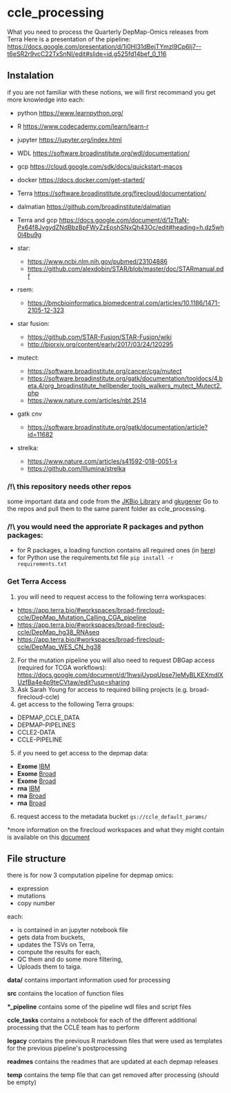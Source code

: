 # ccle_processing
What you need to process the Quarterly DepMap-Omics releases from Terra
Here is a presentation of the pipeline: https://docs.google.com/presentation/d/1i0HI31dBejTYmzI9Cp6Ij7--t6eSR2r9vcC22TxSnNI/edit#slide=id.g525fd14bef_0_116

## Instalation

if you are not familiar with these notions, we will first recommand you get more knowledge into each:
- python https://www.learnpython.org/
- R https://www.codecademy.com/learn/learn-r
- jupyter https://jupyter.org/index.html
- WDL https://software.broadinstitute.org/wdl/documentation/
- gcp https://cloud.google.com/sdk/docs/quickstart-macos
- docker https://docs.docker.com/get-started/
- Terra https://software.broadinstitute.org/firecloud/documentation/
- dalmatian https://github.com/broadinstitute/dalmatian
- Terra and gcp https://docs.google.com/document/d/1zTtaN-Px64f8JvgydZNdBbzBpFWyZzEpshSNxQh43Oc/edit#heading=h.dz5wh0l4bu9g

- star:
  - https://www.ncbi.nlm.nih.gov/pubmed/23104886
  - https://github.com/alexdobin/STAR/blob/master/doc/STARmanual.pdf
- rsem: 
  - https://bmcbioinformatics.biomedcentral.com/articles/10.1186/1471-2105-12-323
- star fusion: 
  - https://github.com/STAR-Fusion/STAR-Fusion/wiki
  - http://biorxiv.org/content/early/2017/03/24/120295
- mutect: 
  - https://software.broadinstitute.org/cancer/cga/mutect
  - https://software.broadinstitute.org/gatk/documentation/tooldocs/4.beta.4/org_broadinstitute_hellbender_tools_walkers_mutect_Mutect2.php
  - https://www.nature.com/articles/nbt.2514
- gatk cnv 
  - https://software.broadinstitute.org/gatk/documentation/article?id=11682
- strelka:
  - https://www.nature.com/articles/s41592-018-0051-x
  - https://github.com/Illumina/strelka




### /!\ this repository needs other repos 
some important data and code from the [JKBio Library](https://www.github.com/jkobject/JKBio) and [gkugener](https://github.com/broadinstitute/gkugener)
Go to the repos and pull them to the same parent folder as ccle_processing.

### /!\ you would need the approriate R packages and python packages:
- for R packages, a loading function contains all required ones (in [here](https://github.com/broadinstitute/gkugener/blob/master/RScripts/load_libraries_and_annotations.R))
- for Python use the requirements.txt file `pip install -r requirements.txt`


### Get Terra Access

1. you will need to request access to the following terra workspaces:
  - https://app.terra.bio/#workspaces/broad-firecloud-ccle/DepMap_Mutation_Calling_CGA_pipeline
  - https://app.terra.bio/#workspaces/broad-firecloud-ccle/DepMap_hg38_RNAseq
  - https://app.terra.bio/#workspaces/broad-firecloud-ccle/DepMap_WES_CN_hg38
2. For the mutation pipeline you will also need to request DBGap access (required for TCGA workflows): https://docs.google.com/document/d/1hwsjUypqUpse7IeMyBLKEXmdlXUzfBa4e4p9teCVtaw/edit?usp=sharing
3. Ask Sarah Young for access to required billing projects (e.g. broad-firecloud-ccle)
4. get access to the following Terra groups:
  - DEPMAP_CCLE_DATA
  - DEPMAP-PIPELINES
  - CCLE2-DATA
  - CCLE-PIPELINE
5. if you need to get access to the depmap data:
  - __Exome__ [IBM](https://firecloud.terra.bio/#workspaces/broad-genomics-delivery/Getz_IBM_CellLines_Exomes/data)
  - __Exome__ [Broad](https://firecloud.terra.bio/#workspaces/broad-firecloud-ccle/CCLE_DepMap_WES)
  - __Exome__ [Broad](https://firecloud.terra.bio/#workspaces/broad-genomics-delivery/CCLE_DepMap_WES)
  - __rna__ [IBM](https://firecloud.terra.bio/#workspaces/broad-genomics-delivery/Getz_IBM_CellLines_RNASeqData/data)
  - __rna__ [Broad](https://firecloud.terra.bio/#workspaces/broad-firecloud-ccle/CCLE_DepMap_RNAseq)
  - __rna__ [Broad](https://firecloud.terra.bio/#workspaces/broad-genomics-delivery/CCLE_DepMap_RNAseq)
6. request access to the metadata bucket `gs://ccle_default_params/`

*more information on the firecloud workspaces and what they might contain is available on this [document](https://www.github.com/broadinstitute/ccle_processing/firecloud_documentation.html)

## File structure

there is for now 3 computation pipeline for depmap omics:
- expression
- mutations
- copy number

each:
- is contained in an jupyter notebook file
- gets data from buckets, 
- updates the TSVs on Terra, 
- compute the results for each, 
- QC them and do some more filtering,
- Uploads them to taiga.

__data/__ contains important information used for processing

__src__ contains the location of function files

__\*\_pipeline__ contains some of the pipeline wdl files and script files 

__ccle_tasks__ contains a notebook for each of the different additional processing that the CCLE team has to perform

__legacy__ contains the previous R markdown files that were used as templates for the previous pipeline's postprocessing

__readmes__ contains the readmes that are updated at each depmap releases 

__temp__ contains the temp file that can get removed after processing (should be empty)
